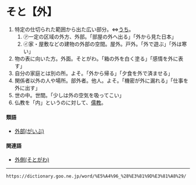 # そと【外】

1. 特定の仕切られた範囲から出た広い部分。⇔[うち](https://dictionary.goo.ne.jp/word/%E5%86%85_%28%E3%81%86%E3%81%A1%29/#jn-19186)。    
    1.  ㋐一定の区域の外方、外部。「部屋の外へ出る」「外から見た日本」        
    2.  ㋑家・屋敷などの建物の外部の空間。屋外。戸外。「外で遊ぶ」「外は寒い」
2. 物の表に向いた方。外面。そとがわ。「箱の外を白く塗る」「感情を外に表す」
3. 自分の家庭とは別の所。よそ。「外から帰る」「夕食を外で済ませる」
4. 関係者以外の人や場所。部外者。他人。よそ。「機密が外に漏れる」「仕事を外に出す」
5. 世の中。世間。「少しは外の空気を吸ってこい」
6. 仏教を「内」というのに対して、[儒教](https://dictionary.goo.ne.jp/word/%E5%84%92%E6%95%99/#jn-104988)。
    

#### 類語

-   [外部(がいぶ)](https://dictionary.goo.ne.jp/word/%E5%A4%96%E9%83%A8/#jn-36886)

#### 関連語

-   [外側(そとがわ)](https://dictionary.goo.ne.jp/word/%E5%A4%96%E5%81%B4_%28%E3%81%9D%E3%81%A8%E3%81%8C%E3%82%8F%29/#jn-131013)

---
`https://dictionary.goo.ne.jp/word/%E5%A4%96_%28%E3%81%9D%E3%81%A8%29/`